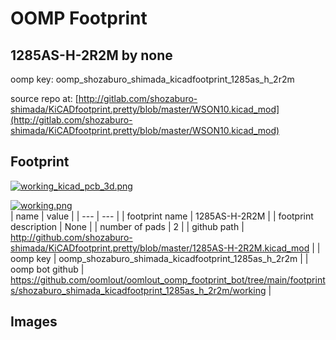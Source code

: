 # OOMP Footprint  
## 1285AS-H-2R2M  by none  
  
oomp key: oomp_shozaburo_shimada_kicadfootprint_1285as_h_2r2m  
  
source repo at: [http://gitlab.com/shozaburo-shimada/KiCADfootprint.pretty/blob/master/WSON10.kicad_mod](http://gitlab.com/shozaburo-shimada/KiCADfootprint.pretty/blob/master/WSON10.kicad_mod)  
## Footprint  
  
[![working_kicad_pcb_3d.png](working_kicad_pcb_3d_600.png)](working_kicad_pcb_3d.png)  
  
[![working.png](working_600.png)](working.png)  
| name | value | 
| --- | --- | 
| footprint name | 1285AS-H-2R2M | 
| footprint description | None | 
| number of pads | 2 | 
| github path | http://github.com/shozaburo-shimada/KiCADfootprint.pretty/blob/master/1285AS-H-2R2M.kicad_mod | 
| oomp key | oomp_shozaburo_shimada_kicadfootprint_1285as_h_2r2m | 
| oomp bot github | https://github.com/oomlout/oomlout_oomp_footprint_bot/tree/main/footprints/shozaburo_shimada_kicadfootprint_1285as_h_2r2m/working | 
## Images  
